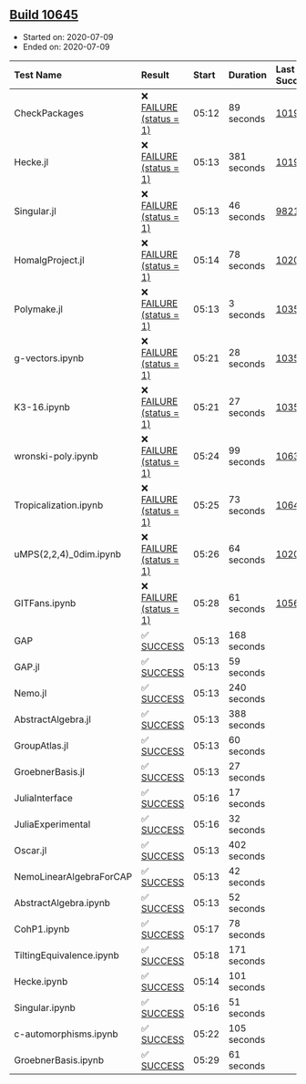 ## [Build 10645](https://oscarci.mathematik.uni-kl.de/job/oscar/10645/)

* Started on: 2020-07-09
* Ended on: 2020-07-09

| Test Name    | Result | Start | Duration | Last Success | First Failure |
|:-------------|:-------|:------|:---------|:-------------|:--------------|
| CheckPackages | ❌ [FAILURE (status = 1)](https://oscarci.mathematik.uni-kl.de/job/oscar/10645/artifact/logs/build-10645/CheckPackages.log) | 05:12 | 89 seconds | [10197](https://oscarci.mathematik.uni-kl.de/job/oscar/10197/) | [10198](https://oscarci.mathematik.uni-kl.de/job/oscar/10198/) |
| Hecke.jl | ❌ [FAILURE (status = 1)](https://oscarci.mathematik.uni-kl.de/job/oscar/10645/artifact/logs/build-10645/Hecke.jl.log) | 05:13 | 381 seconds | [10197](https://oscarci.mathematik.uni-kl.de/job/oscar/10197/) | [10198](https://oscarci.mathematik.uni-kl.de/job/oscar/10198/) |
| Singular.jl | ❌ [FAILURE (status = 1)](https://oscarci.mathematik.uni-kl.de/job/oscar/10645/artifact/logs/build-10645/Singular.jl.log) | 05:13 | 46 seconds | [9821](https://oscarci.mathematik.uni-kl.de/job/oscar/9821/) | [9822](https://oscarci.mathematik.uni-kl.de/job/oscar/9822/) |
| HomalgProject.jl | ❌ [FAILURE (status = 1)](https://oscarci.mathematik.uni-kl.de/job/oscar/10645/artifact/logs/build-10645/HomalgProject.jl.log) | 05:14 | 78 seconds | [10209](https://oscarci.mathematik.uni-kl.de/job/oscar/10209/) | [10210](https://oscarci.mathematik.uni-kl.de/job/oscar/10210/) |
| Polymake.jl | ❌ [FAILURE (status = 1)](https://oscarci.mathematik.uni-kl.de/job/oscar/10645/artifact/logs/build-10645/Polymake.jl.log) | 05:13 | 3 seconds | [10356](https://oscarci.mathematik.uni-kl.de/job/oscar/10356/) | [10357](https://oscarci.mathematik.uni-kl.de/job/oscar/10357/) |
| g-vectors.ipynb | ❌ [FAILURE (status = 1)](https://oscarci.mathematik.uni-kl.de/job/oscar/10645/artifact/logs/build-10645/g-vectors.ipynb.log) | 05:21 | 28 seconds | [10356](https://oscarci.mathematik.uni-kl.de/job/oscar/10356/) | [10357](https://oscarci.mathematik.uni-kl.de/job/oscar/10357/) |
| K3-16.ipynb | ❌ [FAILURE (status = 1)](https://oscarci.mathematik.uni-kl.de/job/oscar/10645/artifact/logs/build-10645/K3-16.ipynb.log) | 05:21 | 27 seconds | [10356](https://oscarci.mathematik.uni-kl.de/job/oscar/10356/) | [10357](https://oscarci.mathematik.uni-kl.de/job/oscar/10357/) |
| wronski-poly.ipynb | ❌ [FAILURE (status = 1)](https://oscarci.mathematik.uni-kl.de/job/oscar/10645/artifact/logs/build-10645/wronski-poly.ipynb.log) | 05:24 | 99 seconds | [10639](https://oscarci.mathematik.uni-kl.de/job/oscar/10639/) | [10640](https://oscarci.mathematik.uni-kl.de/job/oscar/10640/) |
| Tropicalization.ipynb | ❌ [FAILURE (status = 1)](https://oscarci.mathematik.uni-kl.de/job/oscar/10645/artifact/logs/build-10645/Tropicalization.ipynb.log) | 05:25 | 73 seconds | [10641](https://oscarci.mathematik.uni-kl.de/job/oscar/10641/) | [10642](https://oscarci.mathematik.uni-kl.de/job/oscar/10642/) |
| uMPS(2,2,4)_0dim.ipynb | ❌ [FAILURE (status = 1)](https://oscarci.mathematik.uni-kl.de/job/oscar/10645/artifact/logs/build-10645/uMPS-2-2-4-_0dim.ipynb.log) | 05:26 | 64 seconds | [10209](https://oscarci.mathematik.uni-kl.de/job/oscar/10209/) | [10210](https://oscarci.mathematik.uni-kl.de/job/oscar/10210/) |
| GITFans.ipynb | ❌ [FAILURE (status = 1)](https://oscarci.mathematik.uni-kl.de/job/oscar/10645/artifact/logs/build-10645/GITFans.ipynb.log) | 05:28 | 61 seconds | [10566](https://oscarci.mathematik.uni-kl.de/job/oscar/10566/) | [10567](https://oscarci.mathematik.uni-kl.de/job/oscar/10567/) |
| GAP | ✅ [SUCCESS](https://oscarci.mathematik.uni-kl.de/job/oscar/10645/artifact/logs/build-10645/GAP.log) | 05:13 | 168 seconds |  |  |
| GAP.jl | ✅ [SUCCESS](https://oscarci.mathematik.uni-kl.de/job/oscar/10645/artifact/logs/build-10645/GAP.jl.log) | 05:13 | 59 seconds |  |  |
| Nemo.jl | ✅ [SUCCESS](https://oscarci.mathematik.uni-kl.de/job/oscar/10645/artifact/logs/build-10645/Nemo.jl.log) | 05:13 | 240 seconds |  |  |
| AbstractAlgebra.jl | ✅ [SUCCESS](https://oscarci.mathematik.uni-kl.de/job/oscar/10645/artifact/logs/build-10645/AbstractAlgebra.jl.log) | 05:13 | 388 seconds |  |  |
| GroupAtlas.jl | ✅ [SUCCESS](https://oscarci.mathematik.uni-kl.de/job/oscar/10645/artifact/logs/build-10645/GroupAtlas.jl.log) | 05:13 | 60 seconds |  |  |
| GroebnerBasis.jl | ✅ [SUCCESS](https://oscarci.mathematik.uni-kl.de/job/oscar/10645/artifact/logs/build-10645/GroebnerBasis.jl.log) | 05:13 | 27 seconds |  |  |
| JuliaInterface | ✅ [SUCCESS](https://oscarci.mathematik.uni-kl.de/job/oscar/10645/artifact/logs/build-10645/JuliaInterface.log) | 05:16 | 17 seconds |  |  |
| JuliaExperimental | ✅ [SUCCESS](https://oscarci.mathematik.uni-kl.de/job/oscar/10645/artifact/logs/build-10645/JuliaExperimental.log) | 05:16 | 32 seconds |  |  |
| Oscar.jl | ✅ [SUCCESS](https://oscarci.mathematik.uni-kl.de/job/oscar/10645/artifact/logs/build-10645/Oscar.jl.log) | 05:13 | 402 seconds |  |  |
| NemoLinearAlgebraForCAP | ✅ [SUCCESS](https://oscarci.mathematik.uni-kl.de/job/oscar/10645/artifact/logs/build-10645/NemoLinearAlgebraForCAP.log) | 05:13 | 42 seconds |  |  |
| AbstractAlgebra.ipynb | ✅ [SUCCESS](https://oscarci.mathematik.uni-kl.de/job/oscar/10645/artifact/logs/build-10645/AbstractAlgebra.ipynb.log) | 05:13 | 52 seconds |  |  |
| CohP1.ipynb | ✅ [SUCCESS](https://oscarci.mathematik.uni-kl.de/job/oscar/10645/artifact/logs/build-10645/CohP1.ipynb.log) | 05:17 | 78 seconds |  |  |
| TiltingEquivalence.ipynb | ✅ [SUCCESS](https://oscarci.mathematik.uni-kl.de/job/oscar/10645/artifact/logs/build-10645/TiltingEquivalence.ipynb.log) | 05:18 | 171 seconds |  |  |
| Hecke.ipynb | ✅ [SUCCESS](https://oscarci.mathematik.uni-kl.de/job/oscar/10645/artifact/logs/build-10645/Hecke.ipynb.log) | 05:14 | 101 seconds |  |  |
| Singular.ipynb | ✅ [SUCCESS](https://oscarci.mathematik.uni-kl.de/job/oscar/10645/artifact/logs/build-10645/Singular.ipynb.log) | 05:16 | 51 seconds |  |  |
| c-automorphisms.ipynb | ✅ [SUCCESS](https://oscarci.mathematik.uni-kl.de/job/oscar/10645/artifact/logs/build-10645/c-automorphisms.ipynb.log) | 05:22 | 105 seconds |  |  |
| GroebnerBasis.ipynb | ✅ [SUCCESS](https://oscarci.mathematik.uni-kl.de/job/oscar/10645/artifact/logs/build-10645/GroebnerBasis.ipynb.log) | 05:29 | 61 seconds |  |  |
